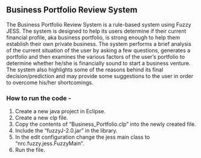 ## Business Portfolio Review System  

The Business Portfolio Review System is a rule-based system using Fuzzy JESS. The system is designed to help its users determine if their current financial profile, aka business portfolio, is strong enough to help them establish their own private business. The system performs a brief analysis of the current situation of the user by asking a few questions, generates a portfolio and then examines the various factors of the user’s portfolio to determine whether he/she is financially sound to start a business venture. The system also highlights some of the reasons behind its final decision/prediction and may provide some suggestions to the user in order to overcome his/her shortcomings.  

### How to run the code -  

1. Create a new java project in Eclipse.      
2. Create a new clp file.    
3. Copy the contents of “Business_Portfolio.clp” into the newly created file.  
4. Include the “fuzzyJ-2.0.jar” in the library.  
5. In the edit configuration change the jess main class to “nrc.fuzzy.jess.FuzzyMain”.  
6. Run the file.  